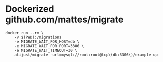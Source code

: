 # Dockerized github.com/mattes/migrate

```
docker run --rm \
	-v $(PWD):/migrations
	-e MIGRATE_WAIT_FOR_HOST=db \
	-e MIGRATE_WAIT_FOR_PORT=3306 \
	-e MIGRATE_WAIT_TIMEOUT=30 \
	atijust/migrate -url=mysql://root:root@tcp\(db:3306\)/example up
```